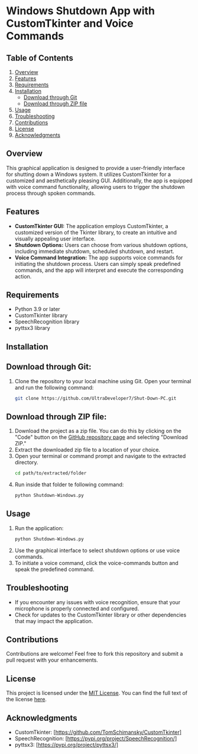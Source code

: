 # Windows Shutdown App with CustomTkinter and Voice Commands

## Table of Contents
1. [Overview](#overview)
2. [Features](#features)
3. [Requirements](#requirements)
4. [Installation](#installation)
    - [Download through Git](#download-through-git)
    - [Download through ZIP file](#download-through-zip-file)
5. [Usage](#usage)
6. [Troubleshooting](#troubleshooting)
7. [Contributions](#contributions)
8. [License](#license)
9. [Acknowledgments](#acknowledgments)

## Overview
This graphical application is designed to provide a user-friendly interface for shutting down a Windows system. It utilizes CustomTkinter for a customized and aesthetically pleasing GUI. Additionally, the app is equipped with voice command functionality, allowing users to trigger the shutdown process through spoken commands.

## Features
- **CustomTkinter GUI:** The application employs CustomTkinter, a customized version of the Tkinter library, to create an intuitive and visually appealing user interface.
- **Shutdown Options:** Users can choose from various shutdown options, including immediate shutdown, scheduled shutdown, and restart.
- **Voice Command Integration:** The app supports voice commands for initiating the shutdown process. Users can simply speak predefined commands, and the app will interpret and execute the corresponding action.

## Requirements
- Python 3.9 or later
- CustomTkinter library
- SpeechRecognition library
- pyttsx3 library

## Installation
## Download through Git:
1. Clone the repository to your local machine using Git. Open your terminal and run the following command:
   ```bash
   git clone https://github.com/UltraDeveloper7/Shut-Down-PC.git
   ```
## Download through ZIP file:
1. Download the project as a zip file. You can do this by clicking on the "Code" button on the [GitHub repository page](https://github.com/UltraDeveloper7/Shut-Down-PC) and selecting "Download ZIP."
2. Extract the downloaded zip file to a location of your choice.
3. Open your terminal or command prompt and navigate to the extracted directory.
   ```bash
   cd path/to/extracted/folder
   ```
4. Run inside that folder te following command:
   ```bash
   python Shutdown-Windows.py
   ```

## Usage
1. Run the application:
    ```bash
    python Shutdown-Windows.py
    ```
2. Use the graphical interface to select shutdown options or use voice commands.
3. To initiate a voice command, click the voice-commands button and speak the predefined command.


## Troubleshooting
- If you encounter any issues with voice recognition, ensure that your microphone is properly connected and configured.
- Check for updates to the CustomTkinter library or other dependencies that may impact the application.

## Contributions
Contributions are welcome! Feel free to fork this repository and submit a pull request with your enhancements.

## License
This project is licensed under the [MIT License](LICENSE). You can find the full text of the license [here](https://opensource.org/licenses/MIT).

## Acknowledgments
- CustomTkinter: [https://github.com/TomSchimansky/CustomTkinter]
- SpeechRecognition: [https://pypi.org/project/SpeechRecognition/]
- pyttsx3: [https://pypi.org/project/pyttsx3/]
